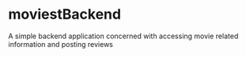 # moviestBackend
 A simple backend application concerned with accessing movie related information and posting reviews

